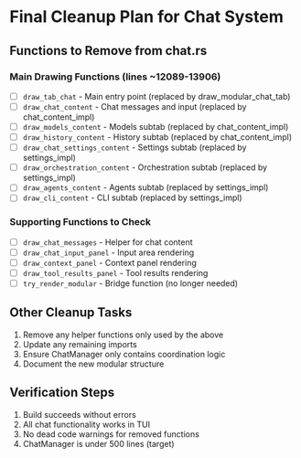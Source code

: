 # Final Cleanup Plan for Chat System

## Functions to Remove from chat.rs

### Main Drawing Functions (lines ~12089-13906)
- [ ] `draw_tab_chat` - Main entry point (replaced by draw_modular_chat_tab)
- [ ] `draw_chat_content` - Chat messages and input (replaced by chat_content_impl)
- [ ] `draw_models_content` - Models subtab (replaced by chat_content_impl)
- [ ] `draw_history_content` - History subtab (replaced by chat_content_impl)
- [ ] `draw_chat_settings_content` - Settings subtab (replaced by settings_impl)
- [ ] `draw_orchestration_content` - Orchestration subtab (replaced by settings_impl)
- [ ] `draw_agents_content` - Agents subtab (replaced by settings_impl)
- [ ] `draw_cli_content` - CLI subtab (replaced by settings_impl)

### Supporting Functions to Check
- [ ] `draw_chat_messages` - Helper for chat content
- [ ] `draw_chat_input_panel` - Input area rendering
- [ ] `draw_context_panel` - Context panel rendering
- [ ] `draw_tool_results_panel` - Tool results rendering
- [ ] `try_render_modular` - Bridge function (no longer needed)

## Other Cleanup Tasks
1. Remove any helper functions only used by the above
2. Update any remaining imports
3. Ensure ChatManager only contains coordination logic
4. Document the new modular structure

## Verification Steps
1. Build succeeds without errors
2. All chat functionality works in TUI
3. No dead code warnings for removed functions
4. ChatManager is under 500 lines (target)